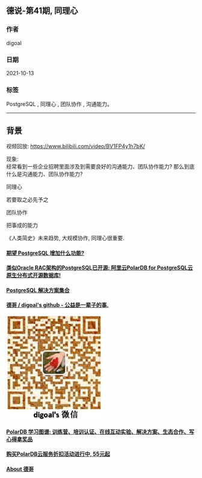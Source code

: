 ## 德说-第41期, 同理心          
          
### 作者          
digoal          
          
### 日期          
2021-10-13           
          
### 标签          
PostgreSQL , 同理心 , 团队协作 , 沟通能力。  
          
----          
          
## 背景         
视频回放: https://www.bilibili.com/video/BV1FP4y1h7bK/      
    
现象:     
经常看到一些企业招聘里面涉及到需要良好的沟通能力、团队协作能力? 那么到底什么是沟通能力、团队协作能力?  
  
同理心  
  
若要取之必先予之  
  
团队协作  
  
把事成的能力  
  
《人类简史》未来趋势, 大规模协作, 同理心很重要.    
  
    
  
#### [期望 PostgreSQL 增加什么功能?](https://github.com/digoal/blog/issues/76 "269ac3d1c492e938c0191101c7238216")
  
  
#### [类似Oracle RAC架构的PostgreSQL已开源: 阿里云PolarDB for PostgreSQL云原生分布式开源数据库!](https://github.com/alibaba/PolarDB-for-PostgreSQL "57258f76c37864c6e6d23383d05714ea")
  
  
#### [PostgreSQL 解决方案集合](https://yq.aliyun.com/topic/118 "40cff096e9ed7122c512b35d8561d9c8")
  
  
#### [德哥 / digoal's github - 公益是一辈子的事.](https://github.com/digoal/blog/blob/master/README.md "22709685feb7cab07d30f30387f0a9ae")
  
  
![digoal's wechat](../pic/digoal_weixin.jpg "f7ad92eeba24523fd47a6e1a0e691b59")
  
  
#### [PolarDB 学习图谱: 训练营、培训认证、在线互动实验、解决方案、生态合作、写心得拿奖品](https://www.aliyun.com/database/openpolardb/activity "8642f60e04ed0c814bf9cb9677976bd4")
  
  
#### [购买PolarDB云服务折扣活动进行中, 55元起](https://www.aliyun.com/activity/new/polardb-yunparter?userCode=bsb3t4al "e0495c413bedacabb75ff1e880be465a")
  
  
#### [About 德哥](https://github.com/digoal/blog/blob/master/me/readme.md "a37735981e7704886ffd590565582dd0")
  
